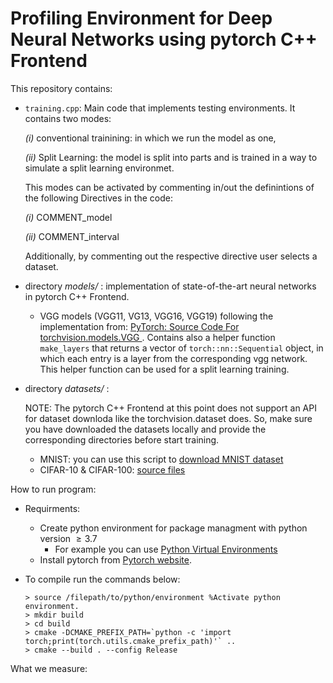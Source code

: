 # Profiling Environment for Deep Neural Networks using pytorch C++ Frontend

This repository contains:
- `training.cpp`: Main code that implements testing environments. It contains two modes: 

    *(i)* conventional trainining: in which we run the model as one,

    *(ii)* Split Learning: the model is split into parts and is trained in a way to simulate a split learning environmet.

    This modes can be activated by commenting in/out the definintions of the following Directives in the code:
    
    *(i)* COMMENT_model

    *(ii)* COMMENT_interval

    Additionally, by commenting out the respective directive user selects a dataset.

- directory *models/* : implementation of state-of-the-art neural networks in pytorch C++ Frontend.
    - VGG models (VGG11, VG13, VGG16, VGG19) following the implementation from: [PyTorch: Source Code For torchvision.models.VGG
](https://pytorch.org/vision/stable/_modules/torchvision/models/vgg.html). Contains also a helper function `make_layers` that returns a vector of `torch::nn::Sequential` object, in which each entry is a layer from the corresponding vgg network. This helper function can be used for a split learning training.

- directory *datasets/* :

    NOTE: The pytorch C++ Frontend at this point does not support an API for dataset downloda like the torchvision.dataset does. So, make sure you have downloaded the datasets locally and provide the corresponding directories before start training.
    - MNIST: you can use this script to [download MNIST dataset](https://gist.github.com/goldsborough/6dd52a5e01ed73a642c1e772084bcd03)
    - CIFAR-10 & CIFAR-100: [source files](http://www.cs.toronto.edu/~kriz/cifar.html)

How to run program:

   - Requirments:
    
        - Create python environment for package managment with python version $\geq 3.7$
            - For example you can use [Python Virtual Environments](https://uoa-eresearch.github.io/eresearch-cookbook/recipe/2014/11/26/python-virtual-env/)
        - Install pytorch from [Pytorch website](https://pytorch.org/get-started/locally/).

  - To compile run the commands below:
        
        > source /filepath/to/python/environment %Activate python environment.
        > mkdir build 
        > cd build
        > cmake -DCMAKE_PREFIX_PATH=`python -c 'import torch;print(torch.utils.cmake_prefix_path)'` ..
        > cmake --build . --config Release

What we measure:

